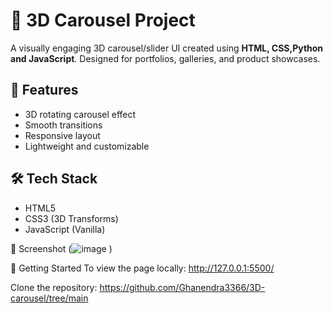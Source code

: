 # 🎡 3D Carousel Project

A visually engaging 3D carousel/slider UI created using **HTML, CSS,Python and JavaScript**. Designed for portfolios, galleries, and product showcases.

## 🚀 Features
- 3D rotating carousel effect
- Smooth transitions
- Responsive layout
- Lightweight and customizable

## 🛠️ Tech Stack
- HTML5
- CSS3 (3D Transforms)
- JavaScript (Vanilla)
  
📸 Screenshot
(![image](https://github.com/user-attachments/assets/f3349528-0c7c-4543-b07c-ae17cd753233)
 )


🚀 Getting Started
To view the page locally:  http://127.0.0.1:5500/

Clone the repository:
https://github.com/Ghanendra3366/3D-carousel/tree/main


